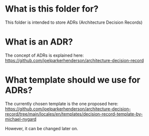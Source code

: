 # What is this folder for?

This folder is intended to store ADRs (Architecture Decision Records)

# What is an ADR?

The concept of ADRs is explained here: https://github.com/joelparkerhenderson/architecture-decision-record

# What template should we use for ADRs?

The currently chosen template is the one proposed here: https://github.com/joelparkerhenderson/architecture-decision-record/tree/main/locales/en/templates/decision-record-template-by-michael-nygard

However, it can be changed later on.
